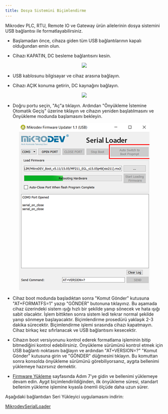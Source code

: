 ```yaml
---
title: Dosya Sistemini Biçimlendirme
---
```


Mikrodev PLC, RTU, Remote IO ve Gateway ürün ailelerinin dosya sistemini USB bağlantısı ile formatlayabilirsiniz.

* Başlamadan önce, cihaza giden tüm USB bağlantılarının kapalı olduğundan emin olun.

* Cihazı KAPATIN, DC besleme bağlantısını kesin.

<center>

 ![](http://www.mikrodev.com/images/wiki/en/disconnect.gif)

</center>

* USB kablosunu bilgisayar ve cihaz arasına bağlayın.

* Cihazı AÇIK konuma getirin, DC kaynağını bağlayın.
 
<center>

 ![](http://www.mikrodev.com/images/wiki/en/connect.gif)

</center>

* Doğru portu seçin, "Aç"a tıklayın. Ardından "Önyükleme İstemine Otomatik Geçiş" üzerine tıklayın ve cihazın yeniden başlatılmasını ve Önyükleme modunda başlamasını bekleyin.

<center>

![mikrodiagram-formatfilesystem-01](/img/mikrodiagram-formatfilesystem-01.png)

</center>

* Cihaz boot modunda başladıktan sonra "Komut Gönder" kutusuna "AT+FORMATFS=1" yazıp "GÖNDER" butonuna tıklayınız. Bu aşamada cihaz üzerindeki sistem ışığı hızlı bir şekilde yanıp sönecek ve hata ışığı sabit olacaktır. İşlem bittikten sonra sistem ledi tekrar normal şekilde yanıp sönmeye başlayacaktır. Biçimlendirme prosedürü yaklaşık 2-3 dakika sürecektir. Biçimlendirme işlemi sırasında cihazı kapatmayın. Cihaz birkaç kez sıfırlanacak ve USB bağlantısını kesecektir.

* Cihazın boot versiyonunu kontrol ederek formatlama işleminin bitip bitmediğini kontrol edebilirsiniz. Önyükleme sürümünü kontrol etmek için USB bağlantı noktasını bağlayın ve ardından "AT+VERSION=?" "Komut Gönder" kutusuna girin ve "GÖNDER" düğmesini tıklayın. Bu komuttan sonra konsolda önyükleme sürümünü görebiliyorsanız, aygıta bellenimi yüklemeye hazırsınız demektir.

* [Firmware Yükleme](Mikrodiagram-Updating-Firmware) sayfasında Adım 7'ye gidin ve bellenimi yüklemeye devam edin. Aygıt biçimlendirildiğinden, ilk önyükleme süresi, standart bellenim yükleme işlemine kıyasla önemli ölçüde daha uzun sürer.

Aşağıdaki bağlantıdan Seri Yükleyici uygulamasını indirin:

[MikrodevSerialLoader](https://www.mikrodev.com/downloads/drivers/MikrodevSerialLoader.zip)
